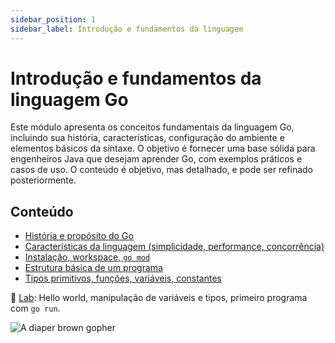 ```yaml
---
sidebar_position: 1
sidebar_label: Introdução e fundamentos da linguagem
---
```


<div className="row">
<div className="col">

# Introdução e fundamentos da linguagem Go

Este módulo apresenta os conceitos fundamentais da linguagem Go, incluindo sua história, características, configuração do ambiente e elementos básicos da sintaxe. O objetivo é fornecer uma base sólida para engenheiros Java que desejam aprender Go, com exemplos práticos e casos de uso. O conteúdo é objetivo, mas detalhado, e pode ser refinado posteriormente.

## Conteúdo

- [História e propósito do Go](./1-historia-proposito.md)
- [Características da linguagem (simplicidade, performance, concorrência)](./2-caracteristicas.md)
- [Instalação, workspace, `go mod`](./3-instalacao.md)
- [Estrutura básica de um programa](./4-estrutura-basica.md)
- [Tipos primitivos, funções, variáveis, constantes](./5-tipos-primitivos.md)

📌 [Lab](./6-laboratorio.md): Hello world, manipulação de variáveis e tipos, primeiro programa com `go run`.

</div>
<div className="col col--3 text--left">
<img 
    src={require('@site/static/img/gophers/gopher-baby.png').default} 
    style={{ marginTop:'80px' }}
    alt="A diaper brown gopher" />
</div>
</div>

